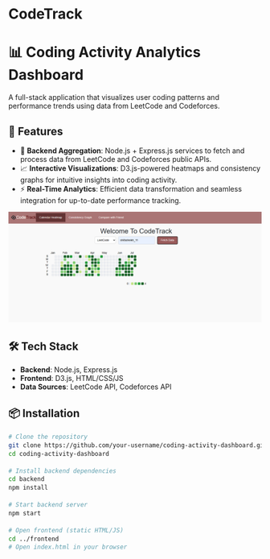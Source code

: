 # CodeTrack

# 📊 Coding Activity Analytics Dashboard

A full-stack application that visualizes user coding patterns and performance trends using data from LeetCode and Codeforces.

## 🚀 Features

- 🔄 **Backend Aggregation**: Node.js + Express.js services to fetch and process data from LeetCode and Codeforces public APIs.
- 📈 **Interactive Visualizations**: D3.js-powered heatmaps and consistency graphs for intuitive insights into coding activity.
- ⚡ **Real-Time Analytics**: Efficient data transformation and seamless integration for up-to-date performance tracking.

![Image Alt](https://github.com/shifasheikh19/CodeTrack/blob/main/Screenshot%202025-07-09%20213450.png?raw=true)

## 🛠️ Tech Stack

- **Backend**: Node.js, Express.js
- **Frontend**: D3.js, HTML/CSS/JS
- **Data Sources**: LeetCode API, Codeforces API

## 📦 Installation

```bash
# Clone the repository
git clone https://github.com/your-username/coding-activity-dashboard.git
cd coding-activity-dashboard

# Install backend dependencies
cd backend
npm install

# Start backend server
npm start

# Open frontend (static HTML/JS)
cd ../frontend
# Open index.html in your browser


